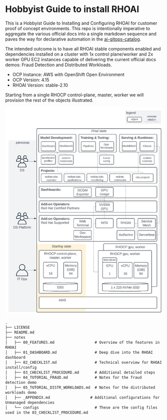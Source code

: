 # Hobbyist Guide to install RHOAI

This is a Hobbyist Guide to Installing and Configuring RHOAI for customer proof of concept environments. This repo is intentionally imperative to aggregate the various official docs into a single markdown sequence and paves the way for declarative automation in the [ai-gitops-catalog](https://github.com/redhat-na-ssa/demo-ai-gitops-catalog).

The intended outcome is to have all RHOAI stable components enabled and dependencies installed on a cluster with 1x control plane/worker and 2x worker GPU EC2 instances capable of delivering the current official docs demos: Fraud Detection and Distributed Workloads.

- OCP Instance: AWS with OpenShift Open Environment
- OCP Version: 4.15
- RHOAI Version: stable-2.10

Starting from a single RHOCP control-plane, master, worker we will provision the rest of the objects illustrated.

![image](./notes/images/concept-diagram.png)

```shell
.
├── LICENSE
├── README.md
├── notes
│   ├── 00_FEATURES.md                  # Overview of the features in RHOAI
│   ├── 01_DASHBOARD.md                 # Deep dive into the RHOAI dashboard
│   ├── 02_CHECKLIST.md                 # Technical overview for RHOAI install/config
│   ├── 03_CHECKLIST_PROCEDURE.md       # Additional detailed steps
│   ├── 04_TUTORIAL_FRAUD.md            # Notes for the fraud detection demo
│   ├── 05_TUTORIAL_DISTR_WORKLOADS.md  # Notes for the distributed workloads demo
│   ├── _APPENDIX.md                  # Additional configurations for Unmanaged dependencies
│   └── configs                         # These are the config files used in the 03_CHECKLIST_PROCEDURE.md
```

